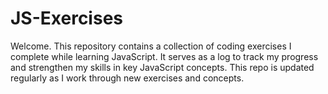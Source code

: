 # JS-Exercises
Welcome. This repository contains a collection of coding exercises I complete while learning JavaScript. It serves as a log to track my progress and strengthen my skills in key JavaScript concepts. 
This repo is updated regularly as I work through new exercises and concepts.
